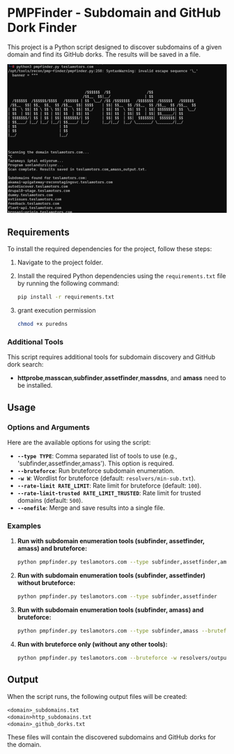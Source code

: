# PMPFinder - Subdomain and GitHub Dork Finder

This project is a Python script designed to discover subdomains of a given domain and find its GitHub dorks. The results will be saved in a file.

![PMPFinder Screenshot](./images/pmp-photo.png)

## Requirements

To install the required dependencies for the project, follow these steps:

1. Navigate to the project folder.
2. Install the required Python dependencies using the `requirements.txt` file by running the following command:

   ```bash
   pip install -r requirements.txt
   ```

3. grant execution permission
   
   ```bash
   chmod +x puredns
   ```

### Additional Tools

This script requires additional tools for subdomain discovery and GitHub dork search:

- **httprobe**,**masscan**,**subfinder**,**assetfinder**,**massdns**, and **amass** need to be installed.

## Usage

### Options and Arguments

Here are the available options for using the script:

- **`--type TYPE`**: Comma separated list of tools to use (e.g., 'subfinder,assetfinder,amass'). This option is required.
- **`--bruteforce`**: Run bruteforce subdomain enumeration.
- **`-w W`**: Wordlist for bruteforce (default: `resolvers/min-sub.txt`).
- **`--rate-limit RATE_LIMIT`**: Rate limit for bruteforce (default: `100`).
- **`--rate-limit-trusted RATE_LIMIT_TRUSTED`**: Rate limit for trusted domains (default: `500`).
- **`--onefile`**: Merge and save results into a single file.

### Examples

1. **Run with subdomain enumeration tools (subfinder, assetfinder, amass) and bruteforce:**

   ```bash
   python pmpfinder.py teslamotors.com --type subfinder,assetfinder,amass --bruteforce -w resolvers/output_part_1.txt --rate-limit 100 --rate-limit-trusted 500 --onefile
   ```

2. **Run with subdomain enumeration tools (subfinder, assetfinder) without bruteforce:**

   ```bash
   python pmpfinder.py teslamotors.com --type subfinder,assetfinder
   ```

3. **Run with subdomain enumeration tools (subfinder, amass) and bruteforce:**

   ```bash
   python pmpfinder.py teslamotors.com --type subfinder,amass --bruteforce -w resolvers/output_part_1.txt --rate-limit 100 --rate-limit-trusted 500
   ```

4. **Run with bruteforce only (without any other tools):**

   ```bash
   python pmpfinder.py teslamotors.com --bruteforce -w resolvers/output_part_1.txt --rate-limit 100 --rate-limit-trusted 500
   ```

## Output

When the script runs, the following output files will be created:

```
<domain>_subdomains.txt
<domain>http_subdomains.txt
<domain>_github_dorks.txt
```

These files will contain the discovered subdomains and GitHub dorks for the domain.
